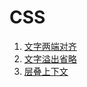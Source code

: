# CSS

1. [文字两端对齐](https://threegeese.github.io/css-demo/0001/)
2. [文字溢出省略](https://threegeese.github.io/css-demo/0002/)
3. [层叠上下文](https://threegeese.github.io/css-demo/0003/)

